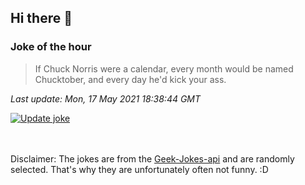 ## Hi there 👋

### Joke of the hour
<!-- joke -->
>If Chuck Norris were a calendar, every month would be named Chucktober, and every day he'd kick your ass.
<!-- /joke -->

*Last update: Mon, 17 May 2021 18:38:44 GMT*

[![Update joke](https://github.com/nclskfm/nclskfm/actions/workflows/joke.yml/badge.svg)](https://github.com/nclskfm/nclskfm/actions/workflows/joke.yml)

<br><br>
Disclaimer: The jokes are from the [Geek-Jokes-api](https://github.com/sameerkumar18/geek-joke-api) and are randomly selected. That's why they are unfortunately often not funny. :D
